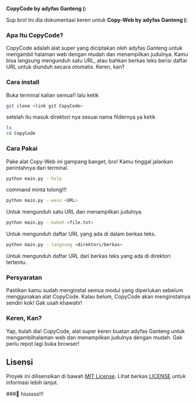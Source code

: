 **CopyCode by adyfas Ganteng (:**

Sup bro! Ini dia dokumentasi keren untuk **Copy-Web by adyfas Ganteng (:**

### Apa Itu CopyCode?
CopyCode adalah alat super yang diciptakan oleh adyfas Ganteng untuk mengambil halaman web dengan mudah dan menampilkan judulnya. Kamu bisa langsung mengunduh satu URL, atau bahkan berkas teks berisi daftar URL untuk diunduh secara otomatis. Keren, kan?

### Cara install
Buka terminal kalian semua!! lalu ketik

```bash
git clone <link git CopyCode>
```
setelah itu masuk direktori nya sesuai nama fildernya ya ketik
```bash
ls
cd CopyCode
```

### Cara Pakai
Pake alat Copy-Web ini gampang banget, bro! Kamu tinggal jalankan perintahnya dari terminal.

```bash
python main.py --help
```
command minta tolong!!!

```bash
python main.py --wasu <URL>
```
Untuk mengunduh satu URL dan menampilkan judulnya.

```bash
python main.py --kabeh <file.txt>
```
Untuk mengunduh daftar URL yang ada di dalam berkas teks.

```bash
python main.py --langsung <direktori/berkas>
```
Untuk mengunduh daftar URL dari berkas teks yang ada di direktori tertentu.

### Persyaratan
Pastikan kamu sudah menginstal semua modul yang diperlukan sebelum menggunakan alat CopyCode. Kalau belum, CopyCode akan menginstalnya sendiri kok! Gak usah khawatir!

### Keren, Kan?
Yap, itulah dia! CopyCode, alat super keren buatan adyfas Ganteng untuk mengambilhalaman web dan menampilkan judulnya dengan mudah. Gak perlu repot lagi buka browser!

 
 ## Lisensi

Proyek ini dilisensikan di bawah [MIT License](LICENSE). Lihat berkas [LICENSE](LICENSE) untuk informasi lebih lanjut.

###🚀 hiussss!!!
